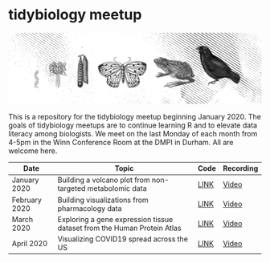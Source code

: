 
<!-- README.md is generated from README.Rmd. Please edit that file -->

# tidybiology meetup

![tidybiology](README_files/figure-gfm/tidybiology_channel_art.png)
<!-- badges: start --> <!-- badges: end -->

This is a repository for the tidybiology meetup beginning January 2020.
The goals of tidybiology meetups are to continue learning R and to
elevate data literacy among biologists. We meet on the last Monday of
each month from 4-5pm in the Winn Conference Room at the DMPI in Durham.
All are welcome here.

| Date          | Topic                                                                   | Code                 | Recording                                            |
| ------------- | ----------------------------------------------------------------------- | -------------------- | ---------------------------------------------------- |
| January 2020  | Building a volcano plot from non-targeted metabolomic data              | [LINK](2020_01/code) | [Video](https://www.youtube.com/watch?v=wkwFcDkbn28) |
| February 2020 | Building visualizations from pharmacology data                          | [LINK](2020_02/code) | [Video](https://youtu.be/xiEkGakOQ_Q?t=10)           |
| March 2020    | Exploring a gene expression tissue dataset from the Human Protein Atlas | [LINK](2020_03/code) | [Video](https://youtu.be/UD5qITGy_nw)                |
| April 2020    | Visualizing COVID19 spread across the US                                | [LINK](2020_04/code) | [Video](https://youtube.com)                         |
